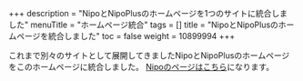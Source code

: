 +++
description = "NipoとNipoPlusのホームページを1つのサイトに統合しました"
menuTitle = "ホームページ統合"
tags = []
title = "NipoとNipoPlusのホームページを統合しました"
toc = false
weight = 10899994
+++

これまで別々のサイトとして展開してきましたNipoとNipoPlusのホームページをこのホームページに統合しました。
[Nipoのページはこちら](/old/)になります。
